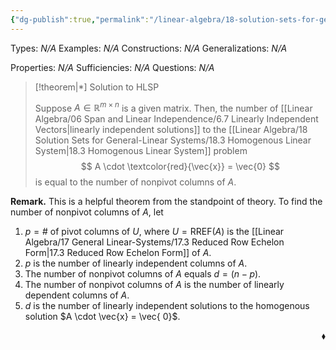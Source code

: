 ```yaml
---
{"dg-publish":true,"permalink":"/linear-algebra/18-solution-sets-for-general-linear-systems/18-5-solution-to-hlsp/","tags":["Type/Theorem","Topic/Linear_Algebra"]}
---
```


Types: *N/A*
Examples: *N/A*
Constructions: *N/A*
Generalizations: *N/A*

Properties: *N/A*
Sufficiencies: *N/A*
Questions: *N/A*

> [!theorem|*] Solution to HLSP
> 
> Suppose $A \in \mathbb{R}^{m \times n}$ is a given matrix. Then, the number of [[Linear Algebra/06 Span and Linear Independence/6.7 Linearly Independent Vectors\|linearly independent solutions]] to the [[Linear Algebra/18 Solution Sets for General-Linear Systems/18.3 Homogenous Linear System\|18.3 Homogenous Linear System]] problem
> $$
> A \cdot \textcolor{red}{\vec{x}} = \vec{0}
> $$
> is equal to the number of nonpivot columns of $A$.

**Remark.** This is a helpful theorem from the standpoint of theory. To find the number of nonpivot columns of $A$, let
1. $p  = \#$ of pivot columns of $U$, where $U=\text{RREF}(A)$ is the [[Linear Algebra/17 General Linear-Systems/17.3 Reduced Row Echelon Form\|17.3 Reduced Row Echelon Form]] of $A$.
2. $p$ is the number of linearly independent columns of $A$.
3. The number of nonpivot columns of $A$ equals $d = (n-p)$.
4. The number of nonpivot columns of $A$ is the number of linearly dependent columns of $A$.
5. $d$ is the number of linearly independent solutions to the homogenous solution $A \cdot \vec{x} = \vec{ 0}$.

 <span style='float:right;'>$\blacklozenge$</span>